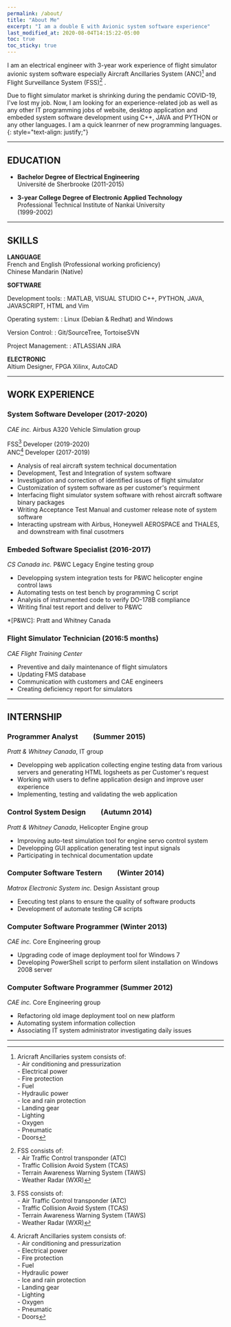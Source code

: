 ```yaml
---
permalink: /about/
title: "About Me"
excerpt: "I am a double E with Avionic system software experience"
last_modified_at: 2020-08-04T14:15:22-05:00
toc: true
toc_sticky: true
---
```


I am an electrical engineer with 3-year work experience of flight simulator avionic system software especially Aircraft Ancillaries System (ANC)[^anc] and Flight Surveillance System (FSS)[^fss] .

Due to flight simulator market is shrinking during the pendamic COVID-19, I've lost my job. Now, I am looking for an experience-related job as well as any other IT programming jobs of website, desktop application and embeded system software development using C++, JAVA and PYTHON or any other languages. I am a quick leanrner of new programming languages.
{: style="text-align: justify;"}
[^anc]:Aricraft Ancillaries system consists of:<br>- Air conditioning and pressurization<br>- Electrical power<br>- Fire protection<br>- Fuel<br>- Hydraulic power<br>- Ice and rain protection<br>- Landing gear<br>- Lighting<br>- Oxygen<br>- Pneumatic<br>- Doors
[^fss]: FSS consists of:<br>- Air Traffic Control transponder (ATC)<br>- Traffic Collision Avoid System (TCAS)<br>- Terrain Awareness Warning System (TAWS)<br>- Weather Radar (WXR)

---

## EDUCATION

- **Bachelor Degree of Electrical Engineering**<br>
  Université de Sherbrooke (2011-2015)<br>

- **3-year College Degree of Electronic Applied Technology**<br>
   Professional Technical Institute of Nankai University<br>
   (1999-2002)

---

## SKILLS

**LANGUAGE**<br>
  French and English (Professional working proficiency)<br>
  Chinese Mandarin  (Native)<br>

**SOFTWARE**<br>

Development tools:
:  MATLAB, VISUAL STUDIO C++, PYTHON, JAVA, JAVASCRIPT, HTML and Vim

Operating system:
:  Linux (Debian & Redhat) and Windows

Version Control:
:  Git/SourceTree, TortoiseSVN

Project Management:
:  ATLASSIAN JIRA

**ELECTRONIC**<br>
  Altium Designer, FPGA Xilinx, AutoCAD  

---

## WORK EXPERIENCE
### System Software Developer (2017-2020)
*CAE inc.* Airbus A320 Vehicle Simulation group

FSS[^fss] Developer (2019-2020)<br>
ANC[^anc] Developer (2017-2019)<br>
- Analysis of real aircraft system technical documentation
- Development, Test and Integration of system software
- Investigation and correction of identified issues of flight simulator
- Customization of system software as per customer's requirment
- Interfacing flight simulator system software with rehost aircraft software binary packages
- Writing Acceptance Test Manual and customer release note of system software
- Interacting upstream with Airbus, Honeywell AEROSPACE and THALES, and downstream with final cusotmers

### Embeded Software Specialist (2016-2017)
*CS Canada inc.* P&WC Legacy Engine testing group
- Developping system integration tests for P&WC helicopter engine control laws
- Automating tests on test bench by programming C script
- Analysis of instrumented code to verify DO-178B compliance
- Writing final test report and deliver to P&WC

*[P&WC]: Pratt and Whitney Canada 

### Flight Simulator Technician (2016:5 months)
*CAE Flight Training Center*
- Preventive and daily maintenance of flight simulators
- Updating FMS database
- Communication with customers and CAE engineers
- Creating deficiency report for simulators

---

## INTERNSHIP
### Programmer Analyst&nbsp;&nbsp;&nbsp;&nbsp;&nbsp;&nbsp;&nbsp;&nbsp; (Summer 2015)
*Pratt & Whitney Canada*, IT group
- Developping web application collecting engine testing data from various servers and generating HTML logsheets as per Customer's request
- Working with users to define application design and improve user experience
- Implementing, testing and validating the web application

### Control System Design&nbsp;&nbsp;&nbsp;&nbsp;&nbsp;&nbsp;&nbsp;&nbsp; (Autumn 2014)
*Pratt & Whitney Canada*, Helicopter Engine group
- Improving auto-test simulation tool for engine servo control system
- Developping GUI application generating test input signals
- Participating in technical documentation update

### Computer Software Testern&nbsp;&nbsp;&nbsp;&nbsp;&nbsp;&nbsp;&nbsp;&nbsp; (Winter 2014)
*Matrox Electronic System inc.* Design Assistant group
- Executing test plans to ensure the quality of software products
- Development of automate testing C# scripts

### Computer Software Programmer (Winter 2013)
*CAE inc.* Core Engineering group
- Upgrading code of image deployment tool for Windows 7
- Developing PowerShell script to perform silent installation on Windows 2008 server

### Computer Software Programmer (Summer 2012)
*CAE inc.* Core Engineering group
- Refactoring old image deployment tool on new platform
- Automating system information collection
- Associating IT system administrator investigating daily issues 

---
